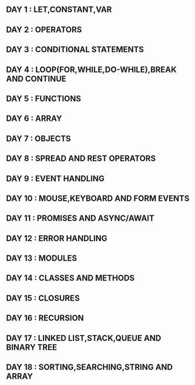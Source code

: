 <h2>DAY 1 : LET,CONSTANT,VAR</h2>
<h2>DAY 2 : OPERATORS</h2>
<h2>DAY 3 : CONDITIONAL STATEMENTS</h2>
<h2>DAY 4 : LOOP(FOR,WHILE,DO-WHILE),BREAK AND CONTINUE</h2>
<h2>DAY 5 : FUNCTIONS </h2>
<h2>DAY 6 : ARRAY</h2>
<h2>DAY 7 : OBJECTS</h2>
<h2>DAY 8 : SPREAD AND REST OPERATORS</h2>
<h2>DAY 9 : EVENT HANDLING</h2>
<h2>DAY 10 : MOUSE,KEYBOARD AND FORM EVENTS</h2>
<h2>DAY 11 : PROMISES AND ASYNC/AWAIT</h2>
<h2>DAY 12 : ERROR HANDLING</h2>
<h2>DAY 13 : MODULES</h2>
<h2>DAY 14 : CLASSES AND METHODS</h2>
<h2>DAY 15 : CLOSURES</h2>
<h2>DAY 16 : RECURSION</h2>
<h2>DAY 17 : LINKED LIST,STACK,QUEUE AND BINARY TREE</h2>
<h2>DAY 18 : SORTING,SEARCHING,STRING AND ARRAY</h2>
